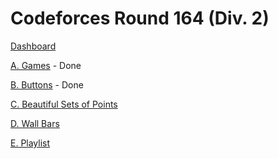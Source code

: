 # Codeforces Round 164 (Div. 2)

[Dashboard](https://codeforces.com/contest/268)

[A. Games](https://codeforces.com/contest/268/problem/A) - Done

[B. Buttons](https://codeforces.com/contest/268/problem/B) - Done

[C. Beautiful Sets of Points](https://codeforces.com/contest/268/problem/C)

[D. Wall Bars](https://codeforces.com/contest/268/problem/D)

[E. Playlist](https://codeforces.com/contest/268/problem/E)
